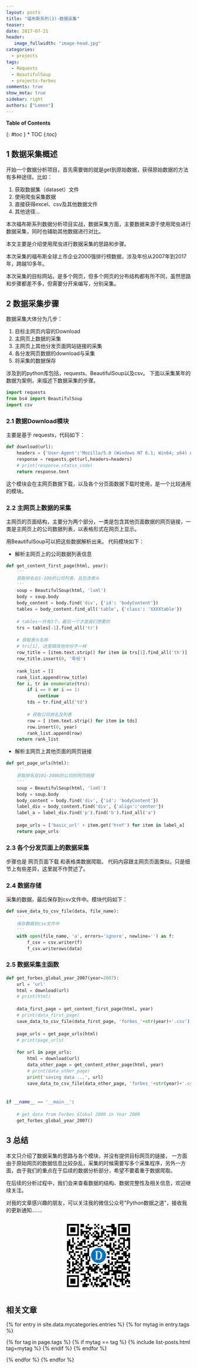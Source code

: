 ```yaml
---
layout: posts
title: "福布斯系列(2)-数据采集"
teaser:
date: 2017-07-21
header:
   image_fullwidth: "image-head.jpg"
categories:
  - projects
tags:
  - Requests
  - BeautifulSoup
  - projects-forbes
comments: true
show_meta: true
sidebar: right
authors: ["Lemon"]
---
```



**Table of Contents**

<div class="panel radius" markdown="1">
{: #toc }
*  TOC
{:toc}
</div>



## 1 数据采集概述

开始一个数据分析项目，首先需要做的就是get到原始数据，获得原始数据的方法有多种途径。比如：

1. 获取数据集（dataset）文件
1. 使用爬虫采集数据
1. 直接获得excel、csv及其他数据文件
1. 其他途径...

本次福布斯系列数据分析项目实战，数据采集方面，主要数据来源于使用爬虫进行数据采集，同时也辅助其他数据进行对比。

本文主要是介绍使用爬虫进行数据采集的思路和步骤。

本次采集的福布斯全球上市企业2000强排行榜数据，涉及年份从2007年到2017年，跨越10多年。

本次采集的目标网站，是多个网页，但多个网页的分布结构都有所不同，虽然思路和步骤都差不多，但需要分开来编写，分别采集。

## 2 数据采集步骤

数据采集大体分为几步：

1. 目标主网页内容的Download
1. 主网页上数据的采集
1. 主网页上其他分发页面网站链接的采集
1. 各分发网页数据的download与采集
1. 将采集的数据保存

涉及到的python库包括，requests、BeautifulSoup以及csv。 下面以采集某年的数据为案例，来描述下数据采集的步骤。

```python
import requests
from bs4 import BeautifulSoup
import csv
```

### 2.1 数据Download模块
主要是基于 requests，代码如下：

```python
def download(url):
    headers = {'User-Agent':'Mozilla/5.0 (Windows NT 6.1; Win64; x64) AppleWebKit/537.36 (KHTML, like Gecko) Chrome/59.0.3071.115 Safari/537.36'}
    response = requests.get(url,headers=headers)
    # print(response.status_code)
    return response.text
```
这个模块会在主网页数据下载，以及各个分页面数据下载时使用，是一个比较通用的模块。


### 2.2 主网页上数据的采集

主网页的页面结构，主要分为两个部分，一类是包含其他页面数据的网页链接，一类是主网页上的公司数据列表，以表格形式在网页上显示。

用BeautifulSoup可以把这些数据解析出来。 代码模块如下：

* 解析主网页上的公司数据列表信息

```python
def get_content_first_page(html, year):
    '''
    获取排名在1-100的公司列表，且包含表头
    '''
    soup = BeautifulSoup(html, 'lxml')
    body = soup.body
    body_content = body.find('div', {'id': 'bodyContent'})
    tables = body_content.find_all('table', {'class': 'XXXXtable'})

    # tables一共有3个，最后一个才是我们想要的
    trs = tables[-1].find_all('tr')

    # 获取表头名称
    # trs[1], 这里跟其他年份不一样
    row_title = [item.text.strip() for item in trs[1].find_all('th')]
    row_title.insert(0, '年份')

    rank_list = []
    rank_list.append(row_title)
    for i, tr in enumerate(trs):
        if i == 0 or i == 1:
            continue
        tds = tr.find_all('td')

        # 获取公司排名及列表
        row = [ item.text.strip() for item in tds]
        row.insert(0, year)
        rank_list.append(row)
    return rank_list
```

* 解析主网页上其他页面的网页链接

```python
def get_page_urls(html):
    '''
    获取排名在101-2000的公司的网页链接
    '''
    soup = BeautifulSoup(html, 'lxml')
    body = soup.body
    body_content = body.find('div', {'id': 'bodyContent'})
    label_div = body_content.find('div', {'align':'center'})
    label_a = label_div.find('p').find('b').find_all('a')

    page_urls = ['basic_url' + item.get('href') for item in label_a]
    return page_urls
```
### 2.3 各个分发页面上的数据采集

步骤也是 网页页面下载 和表格类数据爬取。 代码内容跟主网页页面类似，只是细节上有些差异，这里就不作赘述了。

### 2.4 数据存储

采集的数据，最后保存到csv文件中。模块代码如下：

```python
def save_data_to_csv_file(data, file_name):
    '''
    保存数据到csv文件中
    '''
    with open(file_name, 'a', errors='ignore', newline='') as f:
        f_csv = csv.writer(f)
        f_csv.writerows(data)
```

### 2.5 数据采集主函数

```python
def get_forbes_global_year_2007(year=2007):
    url = 'url'
    html = download(url)
    # print(html)

    data_first_page = get_content_first_page(html, year)
    # print(data_first_page)
    save_data_to_csv_file(data_first_page, 'forbes_'+str(year)+'.csv')

    page_urls = get_page_urls(html)
    # print(page_urls)

    for url in page_urls:
        html = download(url)
        data_other_page = get_content_other_page(html, year)
        # print(data_other_page)
        print('saving data ...', url)
        save_data_to_csv_file(data_other_page, 'forbes_'+str(year)+'.csv')


if __name__ == '__main__':

    # get data from Forbes Global 2000 in Year 2009
    get_forbes_global_year_2007()
```

## 3 总结

本文只介绍了数据采集的思路与各个模块，并没有提供目标网页的链接， 一方面由于原始网页的数据信息比较杂乱，采集的时候需要写多个采集程序，另外一方面，由于我们的重点在于后续的数据分析部分，希望不要着重于数据爬取。

在后续的分析过程中，我们会来查看数据的结构、数据完整性及相关信息，欢迎继续关注。


对我的文章感兴趣的朋友，可以关注我的微信公众号"Python数据之道"，接收我的更新通知.......

<div align="center"><img src="/images/qrcode.jpg" width="200"/></div>

## 相关文章


{% for entry in site.data.mycategories.entries %}
{% for mytag in entry.tags %}

{% for tag in page.tags %}
{% if mytag == tag %}
{% include list-posts.html tag=mytag %}
{% endif %}
{% endfor %}

{% endfor %}
{% endfor %}
